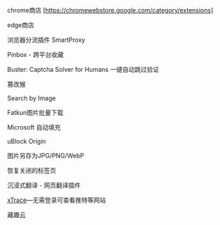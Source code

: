 chrome商店 [https://chromewebstore.google.com/category/extensions]

edge商店



浏览器分流插件 SmartProxy


Pinbox - 跨平台收藏

Buster: Captcha Solver for Humans 一键自动跳过验证

篡改猴

Search by Image

Fatkun图片批量下载

Microsoft 自动填充

uBlock Origin

图片另存为JPG/PNG/WebP

恢复关闭的标签页

沉浸式翻译 - 网页翻译插件 

[xTrace](https://draft.blogger.com/blog/post/edit/6748348425166981511/497370726509070030#)—无需登录可查看推特等网站

藏趣云